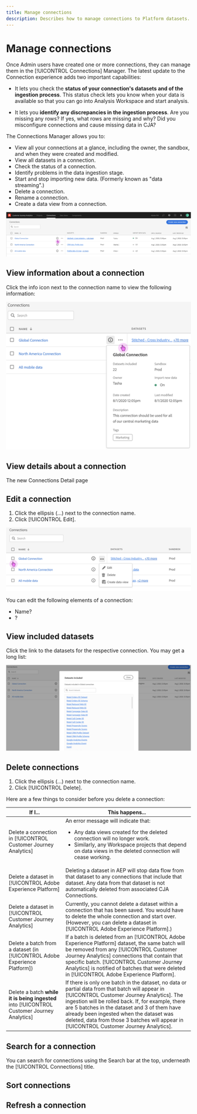 ```yaml
---
title: Manage connections
description: Describes how to manage connections to Platform datasets.
--- 
```

# Manage connections

Once Admin users have created one or more connections, they can manage them in the [!UICONTROL Connections] Manager. The latest update to the Connection experience adds two important capabilities:

* It lets you check the **status of your connection's datasets and of the ingestion process**. This status check lets you know when your data is available so that you can go into Analysis Workspace and start analysis.

* It lets you **identify any discrepancies in the ingestion process**. Are you missing any rows? If yes, what rows are missing and why? Did you misconfigure connections and cause missing data in CJA?

The Connections Manager allows you to:

* View all your connections at a glance, including the owner, the sandbox, and when they were created and modified.
* View all datasets in a connection.
* Check the status of a connection.
* Identify problems in the data ingestion stage.
* Start and stop importing new data. (Formerly known as "data streaming".)
* Delete a connection.
* Rename a connection.
* Create a data view from a connection.

![Manage connections](assets/conn-manager.png)

## View information about a connection

Click the info icon next to the connection name to view the following information:

![View connection info](assets/conn-info.png)

## View details about a connection

The new Connections Detail page 

## Edit a connection

1. Click the ellipsis (...) next to the connection name.
1. Click [!UICONTROL Edit].

![Edit connection](assets/conn-edit-delete.png)

You can edit the following elements of a connection:

* Name?
* ?

## View included datasets

Click the link to the datasets for the respective connection. You may get a long list:

![Edit connection](assets/conn-datasets.png)

## Delete connections

1. Click the ellipsis (...) next to the connection name.
1. Click [!UICONTROL Delete].

Here are a few things to consider before you delete a connection:

| If I... | This happens... |
| --- | --- |
| Delete a connection in [!UICONTROL Customer Journey Analytics] | An error message will indicate that:<ul><li>Any data views created for the deleted connection will no longer work.</li><li> Similarly, any Workspace projects that depend on data views in the deleted connection will cease working.</li></ul> |
| Delete a dataset in [!UICONTROL Adobe Experience Platform] | Deleting a dataset in AEP will stop data flow from that dataset to any connections that include that dataset. Any data from that dataset is not automatically deleted from associated CJA Connections. |
| Delete a dataset in [!UICONTROL Customer Journey Analytics] | Currently, you cannot delete a dataset within a connection that has been saved. You would have to delete the whole connection and start over. (However, you can delete a dataset in [!UICONTROL Adobe Experience Platform].) |
| Delete a batch from a dataset (in [!UICONTROL Adobe Experience Platform]) | If a batch is deleted from an [!UICONTROL Adobe Experience Platform] dataset, the same batch will be removed from any [!UICONTROL Customer Journey Analytics] connections that contain that specific batch. [!UICONTROL Customer Journey Analytics] is notified of batches that were deleted in [!UICONTROL Adobe Experience Platform]. |
| Delete a batch **while it is being ingested** into [!UICONTROL Customer Journey Analytics] | If there is only one batch in the dataset, no data or partial data from that batch will appear in [!UICONTROL Customer Journey Analytics]. The ingestion will be rolled back. If, for example, there are 5 batches in the dataset and 3 of them have already been ingested when the dataset was deleted, data from those 3 batches will appear in [!UICONTROL Customer Journey Analytics]. |

## Search for a connection

You can search for connections using the Search bar at the top, underneath the [!UICONTROL Connections] title.

## Sort connections


## Refresh a connection